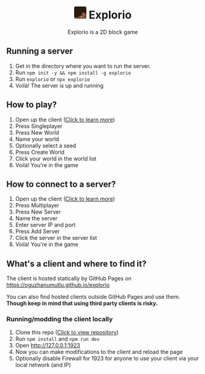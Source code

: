 <div style="text-align: center">

# <img src="./src/client/assets/logo.png" width="32px"> Explorio

Explorio is a 2D block game

</div>

## Running a server

1. Get in the directory where you want to run the server.
2. Run `npm init -y && npm install -g explorio`
3. Run `explorio` or `npx explorio`
4. Voilà! The server is up and running

## How to play?

1. Open up the client ([Click to learn more](#whats-a-client-and-where-to-find-it))
2. Press Singleplayer
3. Press New World
4. Name your world
5. Optionally select a seed
6. Press Create World
7. Click your world in the world list
8. Voilà! You're in the game

## How to connect to a server?

1. Open up the client ([Click to learn more](#whats-a-client-and-where-to-find-it))
2. Press Multiplayer
3. Press New Server
4. Name the server
5. Enter server IP and port
6. Press Add Server
7. Click the server in the server list
8. Voilà! You're in the game

## What's a client and where to find it?

The client is hosted statically by GitHub Pages on https://oguzhanumutlu.github.io/explorio

You can also find hosted clients outside GitHub Pages and use them. **Though keep in mind that using third party clients
is risky.**

### Running/modding the client locally

1. Clone this repo ([Click to view repository](https://github.com/OguzhanUmutlu/explorio))
2. Run `npm install` and `npm run dev`
3. Open http://127.0.0.1:1923
4. Now you can make modifications to the client and reload the page
5. Optionally disable Firewall for 1923 for anyone to use your client via your local network (and IP)